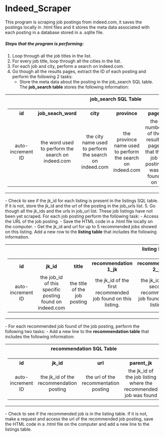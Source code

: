 # Indeed_Scraper
This program is scraping job postings from indeed.com, it saves the postings locally in .html files and it stores the meta data associated with each posting in a database stored in a .sqlite file.

##### Steps that the program is performing:
1. Loop through all the job titles in the list.
2. For every job title, loop through all the cities in the list.
3. For each job and city, perform a search on indeed.com.
4. Go though all the results pages, extract the ID of each posting and perform the following 2 tasks:
    - Store the meta data about the posting in the job_search SQL table. The <b>job_search table</b> stores the following information:
<table>
  <tr>
    <th style="text-align:center"> job_search SQL Table </th>
  </tr>
  <tr>
    <td>
      <table>
        <tr>
          <th style="text-align:center"> id </th>
          <th style="text-align:center"> job_seach_word </th>
          <th style="text-align:center"> city </th>
          <th style="text-align:center"> province </th>
          <th style="text-align:center"> page </th>
          <th style="text-align:center"> jk_id </th>
          <th style="text-align:center"> url</th>
        </tr>
        <tr>
          <td style="text-align:center"> auto-increment ID </td>
          <td style="text-align:center"> the word used to perform the search on indeed.com </td>
          <td style="text-align:center"> the city name used to perform the search on indeed.com </td>
          <td style="text-align:center"> the province name used to perform the search on indeed.com</td>
          <td style="text-align:center"> the number of the results page that the job posting was found on</td>
          <td style="text-align:center"> the job ID associated with each posting given by indeed.com</td>
          <td style="text-align:center"> the URL of the individual job posting.</td>
        </tr>
      </table>
    </td>
  </tr>
</table>
    - Check to see if the jk_id for each listing is present in the listings SQL table. If it is not, store the jk_id and the url of the posting in the job_urls list. 
5. Go though all the jk_ids and the urls in job_url list. These job listings have not been yet scraped. For each job posting perform the following task:
    - Access the URL of the job posting.
    - Save the HTML code in a .html file locally on the computer. 
    - Get the jk_id and url for up to 5 recommended jobs showed on this listing. Add a new row to the <b>listing table</b> that includes the following information.
<table>
  <tr>
    <th style="text-align:center"> listing SQL Table </th>
  </tr>
  <tr>
    <td>
      <table>
        <tr>
          <th style="text-align:center"> id </th>
          <th style="text-align:center"> jk_id </th>
          <th style="text-align:center"> title </th>
          <th style="text-align:center"> recommendation 1_jk </th>
          <th style="text-align:center"> recommendation 2_jk </th>
          <th style="text-align:center"> recommendation 3_jk </th>
          <th style="text-align:center"> recommendation 4_jk </th>
          <th style="text-align:center"> recommendation 5_jk </th>
        </tr>
        <tr>
          <td style="text-align:center"> auto-increment ID </td>
          <td style="text-align:center"> the job_id of this specific posting found on indeed.com </td>
          <td style="text-align:center"> the title of the job posting </td>
          <td style="text-align:center"> the jk_id of the first recommended job found on this listing.</td>
          <td style="text-align:center"> the jk_id of the second recommended job found on this listing.</td>
          <td style="text-align:center"> the jk_id of the third recommended job found on this listing.</td>
          <td style="text-align:center"> the jk_id of the forth recommended job found on this listing.</td>
          <td style="text-align:center"> the jk_id of the fifth recommended job found on this listing.</td>
        </tr>
      </table>
    </td>
  </tr>
</table>
    - For each recommended job found of the job posting, perform the following two tasks:
        - Add a new line to the <b>recommendation table</b> that includes the following information:
<table>
  <tr>
    <th style="text-align:center"> recommendation SQL Table </th>
  </tr>
  <tr>
    <td>
      <table>
        <tr>
          <th style="text-align:center"> id </th>
          <th style="text-align:center"> jk_id </th>
          <th style="text-align:center"> url </th>
          <th style="text-align:center"> parent_jk </th>
        </tr>
        <tr>
          <td style="text-align:center"> auto-increment ID </td>
          <td style="text-align:center"> the jk_id of the recommendation posting </td>
          <td style="text-align:center"> the url of the recommentation posting </td>
          <td style="text-align:center"> the jk_id of the job listing where the recommended job was found</td>
        </tr>
      </table>
    </td>
  </tr>
</table>
        - Check to see if the recommended job is in the listing table. If it is not, make a request and access the url of the recommended job posting, save the HTML code in a .html file on the computer and add a new line to the listings table. 
